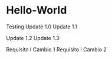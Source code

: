 # Hello-World
Testing
Update 1.0
Update 1.1

Update 1.2
Update 1.3

Requisito I Cambio 1
Requisito I Cambio 2

